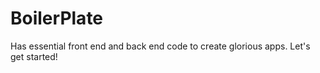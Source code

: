 # BoilerPlate
Has essential front end and back end code to create glorious apps. Let's get started!
